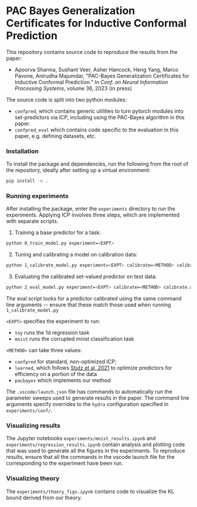 # PAC Bayes Generalization Certificates for Inductive Conformal Prediction

This repository contains source code to reproduce the results from the paper:

- Apoorva Sharma, Sushant Veer, Asher Hancock, Heng Yang, Marco Pavone, Anirudha Majumdar, "PAC-Bayes Generalization Certificates for Inductive Conformal Prediction." In *Conf. on  Neural Information Processing Systems*, volume 36, 2023 (in press)

The source code is split into two python modules:
- `confpred`, which contains generic utilities to turn pytorch modules into set-predictors via ICP, including using the PAC-Bayes algorithm in this paper.
- `confpred_eval` which contains code specific to the evaluation in this paper, e.g. defining datasets, etc.

### Installation
To install the package and dependencies, run the following from the root of the repository, ideally after setting up a virtual environment:
```bash
pip install -e .
```

### Running experiments
After installing the package, enter the `experiments` directory to run the experiments.
Applying ICP involves three steps, which are implemented with separate scripts.
1. Training a base predictor for a task:
```bash
python 0_train_model.py experiment=<EXPT>
```
2. Tuning and calibrating a model on calibration data:
```bash
python 1_calibrate_model.py experiment=<EXPT> calibrate=<METHOD> calibrate.alpha=<ALPHA> calibrate.delta=<DELTA> calibrate.alpha_hat=<ALPHA_HAT>
```
3. Evaluating the calibrated set-valued predictor on test data:
```bash
python 2_eval_model.py experiment=<EXPT> calibrate=<METHOD> calibrate.alpha=<ALPHA> calibrate.delta=<DELTA> calibrate.alpha_hat=<ALPHA_HAT>
```
The eval script looks for a predictor calibrated using the same command line arguments -- ensure that these match those used when running `1_calibrate_model.py`

`<EXPT>` specifies the experiment to run:
- `toy` runs the 1d regression task
- `mnist` runs the corrupted mnist classification task 

`<METHOD>` can take three values:
- `confpred` for standard, non-optimized ICP; 
- `learned`, which follows [Stutz et al, 2021](https://arxiv.org/abs/2110.09192) to optimize predictors for efficiency on a portion of the data
- `pacbayes` which implements our method

The `.vscode/launch.json` file has commands to automatically run the parameter sweeps used to generate results in the paper. The command line arguments specify overrides to the `hydra` configuration specified in `experiments/conf/`.

### Visualizing results
The Jupyter notebooks `experiments/mnist_results.ipynb` and `experiments/regression_results.ipynb` contain analysis and plotting code that was used to generate all the figures in the experiments. To reproduce results, ensure that all the commands in the vscode launch file for the corresponding to the experiment have been run.

### Visualizing theory
The `experiments/theory_figs.ipynb` contains code to visualize the KL bound derived from our theory.

